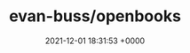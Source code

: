 ---
title: "evan-buss/openbooks"
link: "https://github.com/evan-buss/openbooks"
date: "2021-12-01 18:31:53 +0000"
---